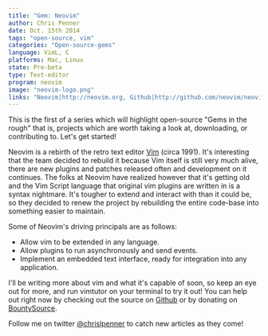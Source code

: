 ```yaml
---
title: "Gem: Neovim"
author: Chris Penner
date: Oct. 15th 2014
tags: "open-source, vim"
categories: "Open-source-gems"
language: VimL, C
platforms: Mac, Linux
state: Pre-beta
type: Text-editor
program: neovim
image: "neovim-logo.png"
links: "Neovim|http://neovim.org, Github|http://github.com/neovim/neovim"
---
```


This is the first of a series which will highlight open-source "Gems in the rough" that is, projects which are worth taking a look at, downloading, or contributing to. Let's get started!

Neovim is a rebirth of the retro text editor [Vim](http://en.wikipedia.org/wiki/Vim_(text_editor)) (circa 1991). It's interesting that the team decided to rebuild it because Vim itself is still very much alive, there are new plugins and patches released often and development on it continues. The folks at Neovim have realized however that it's getting old and the Vim Script language that original vim plugins are written in is a syntax nightmare. It's tougher to extend and interact with than it could be, so they decided to renew the project by rebuilding the entire code-base into something easier to maintain.

Some of Neovim's driving principals are as follows:

* Allow vim to be extended in any language.
* Allow plugins to run asynchronously and send events.
* Implement an embedded text interface, ready for integration into any application.

I'll be writing more about vim and what it's capable of soon, so keep an eye out for more, and run vimtutor on your terminal to try it out! You can help out right now by checking out the source on [Github](http://github.com/neovim/neovim) or by donating on [BountySource](https://www.bountysource.com/teams/neovim/).

Follow me on twitter [\@chrislpenner](http://www.twitter.com/chrislpenner) to catch new articles as they come!
